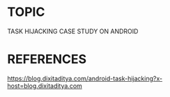 # TOPIC
TASK HIJACKING CASE STUDY ON ANDROID

# REFERENCES
https://blog.dixitaditya.com/android-task-hijacking?x-host=blog.dixitaditya.com
